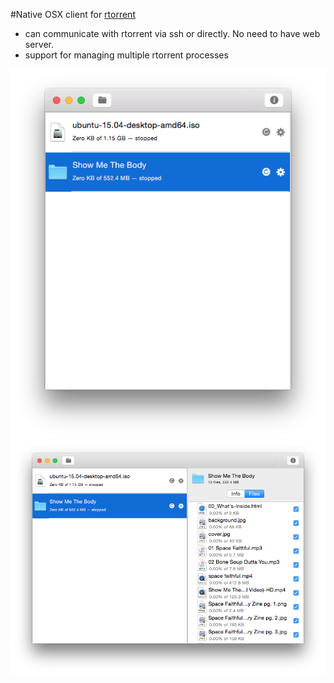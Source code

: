 #Native OSX client for [rtorrent](https://github.com/rakshasa/rtorrent)

* can communicate with rtorrent via ssh or directly. No need to have web server.
* support for managing multiple rtorrent processes


![main](update/main.png)
![inspector](update/inspector.png)